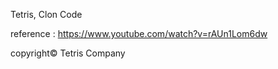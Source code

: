 Tetris, Clon Code

reference : https://www.youtube.com/watch?v=rAUn1Lom6dw

copyright&copy; Tetris Company